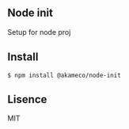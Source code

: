 Node init
---
Setup for node proj

## Install
```
$ npm install @akameco/node-init
```

## Lisence
MIT
